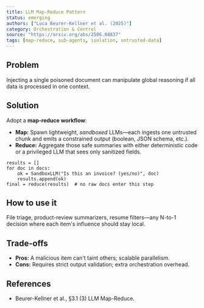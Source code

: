 ```yaml
---
title: LLM Map-Reduce Pattern
status: emerging
authors: ["Luca Beurer-Kellner et al. (2025)"]
category: Orchestration & Control
source: "https://arxiv.org/abs/2506.08837"
tags: [map-reduce, sub-agents, isolation, untrusted-data]
---
```


## Problem
Injecting a single poisoned document can manipulate global reasoning if all data is processed in one context.

## Solution
Adopt a **map-reduce workflow**:

- **Map:** Spawn lightweight, *sandboxed* LLMs—each ingests one untrusted chunk and emits a constrained output (boolean, JSON schema, etc.).  
- **Reduce:** Aggregate those safe summaries with either deterministic code or a privileged LLM that sees only sanitized fields.

```pseudo
results = []
for doc in docs:
    ok = SandboxLLM("Is this an invoice? (yes/no)", doc)
    results.append(ok)
final = reduce(results)  # no raw docs enter this step
```

## How to use it

File triage, product-review summarizers, resume filters—any N-to-1 decision where each item's influence should stay local.

## Trade-offs

* **Pros:** A malicious item can't taint others; scalable parallelism.
* **Cons:** Requires strict output validation; extra orchestration overhead.

## References

* Beurer-Kellner et al., §3.1 (3) LLM Map-Reduce.